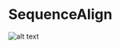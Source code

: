 # SequenceAlign
![alt text](https://github.com/IlyinVyacheslav/SequenceAlign/blob/main/%D0%B7%D0%B0%D0%B4%D0%B0%D0%BD%D0%B8%D0%B5.jpg)
